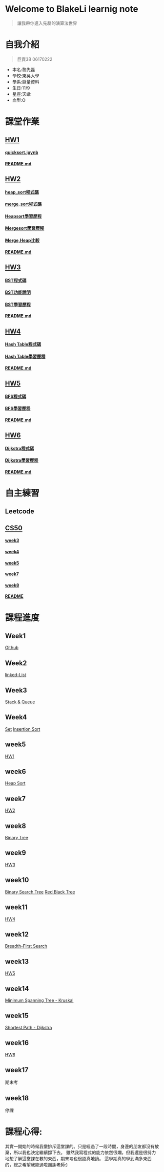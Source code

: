 # Welcome to BlakeLi learnig note
> 讓我帶你進入先磊的演算法世界
# 自我介紹
> 巨資3B 06170222
* 本名:黎先磊
* 學校:東吳大學
* 學系:巨量資料
* 生日:11/9
* 星座:天蠍
* 血型:O

# 課堂作業
## [HW1](https://github.com/blakeli119/blakeli1109/tree/master/HW1)
#### [quicksort.ipynb](https://github.com/blakeli119/blakeli1109/blob/master/HW1/quicksort.ipynb)
#### [README.md](https://github.com/blakeli119/blakeli1109/blob/master/HW1/README.md)
## [HW2](https://github.com/blakeli119/blakeli1109/tree/master/HW2)
#### [heap_sort程式碼](https://github.com/blakeli119/blakeli1109/blob/master/HW2/heap_sort_06170222.py)
#### [merge_sort程式碼](https://github.com/blakeli119/blakeli1109/blob/master/HW2/merge_sort_06170222.py)
#### [Heapsort學習歷程](https://github.com/blakeli119/blakeli1109/blob/master/HW2/Heapsort%E5%AD%B8%E7%BF%92%E6%AD%B7%E7%A8%8B.md)
#### [Mergesort學習歷程](https://github.com/blakeli119/blakeli1109/blob/master/HW2/Mergesort%E5%AD%B8%E7%BF%92%E6%AD%B7%E7%A8%8B.md)
#### [Merge,Heap比較](https://github.com/blakeli119/blakeli1109/blob/master/HW2/%E6%AF%94%E8%BC%83.md)
#### [README.md](https://github.com/blakeli119/blakeli1109/blob/master/HW2/README.md)

## [HW3](https://github.com/blakeli119/blakeli1109/tree/master/HW3)
#### [BST程式碼](https://github.com/blakeli119/blakeli1109/blob/master/HW3/binary_search_tree_06170222.py)
#### [BST功能說明](https://github.com/blakeli119/blakeli1109/blob/master/HW3/BST%E5%8A%9F%E8%83%BD%E8%AA%AA%E6%98%8E.md)
#### [BST學習歷程](https://github.com/blakeli119/blakeli1109/blob/master/HW3/%E5%AD%B8%E7%BF%92%E6%AD%B7%E7%A8%8B.md)
#### [README.md](https://github.com/blakeli119/blakeli1109/blob/master/HW3/README.md)
## [HW4](https://github.com/blakeli119/blakeli1109/tree/master/HW4)
#### [Hash Table程式碼](https://github.com/blakeli119/blakeli1109/blob/master/HW4/hash_table_06170222.py)
#### [Hash Table學習歷程](https://github.com/blakeli119/blakeli1109/blob/master/HW4/Hash%20Table%E6%B5%81%E7%A8%8B%E5%9C%96%E3%80%81%E5%AD%B8%E7%BF%92%E6%AD%B7%E7%A8%8B%E8%88%87Hash%20Table%E8%88%87Hash%20Function%E5%8E%9F%E7%90%86.md)
#### [README.md](https://github.com/blakeli119/blakeli1109/blob/master/HW4/README.md)


## [HW5](https://github.com/blakeli119/blakeli1109/tree/master/HW5)
#### [BFS程式碼](https://github.com/blakeli119/blakeli1109/blob/master/HW5/BFS_06170222.py)
#### [BFS學習歷程](https://github.com/blakeli119/blakeli1109/blob/master/HW5/BFS%E6%B5%81%E7%A8%8B%E5%9C%96%E3%80%81%E7%A8%8B%E5%BC%8F%E7%A2%BC%E5%AD%B8%E7%BF%92%E6%AD%B7%E7%A8%8B%E8%88%87BFS%E8%88%87DFS%E5%8E%9F%E7%90%86%E8%88%87%E6%AF%94%E8%BC%83.md)
#### [README.md](https://github.com/blakeli119/blakeli1109/blob/master/HW5/README.md)

## [HW6](https://github.com/blakeli119/blakeli1109/tree/master/HW6)
#### [Dijkstra程式碼](https://github.com/blakeli119/blakeli1109/blob/master/HW6/Dijkstra_06170222.py)
#### [Dijkstra學習歷程](https://github.com/blakeli119/blakeli1109/blob/master/HW6/%E5%AD%B8%E7%BF%92%E6%AD%B7%E7%A8%8B.md)
#### [README.md](https://github.com/blakeli119/blakeli1109/blob/master/HW6/README.md)

# 自主練習
## Leetcode
## [CS50](https://github.com/blakeli119/blakeli1109/tree/master/CS50)
#### [week3](https://github.com/blakeli119/blakeli1109/blob/master/CS50/week3.md)
#### [week4](https://github.com/blakeli119/blakeli1109/blob/master/CS50/week4.md)
#### [week5](https://github.com/blakeli119/blakeli1109/blob/master/CS50/week5.md)
#### [week7](https://github.com/blakeli119/blakeli1109/blob/master/CS50/week7.md)
#### [week8](https://github.com/blakeli119/blakeli1109/blob/master/CS50/week8.md)
#### [README](https://github.com/blakeli119/blakeli1109/blob/master/CS50/README.md)



# 課程進度
## Week1
[Github](https://github.com/blakeli119/blakeli1109/blob/master/classnote/Github.md)
## Week2
[linked-List](https://github.com/blakeli119/blakeli1109/blob/master/classnote/linked-List.md)
## Week3
[Stack & Queue](https://github.com/blakeli119/blakeli1109/blob/master/classnote/Stack%20%26%20Queue.md)
## Week4
[Set](https://github.com/blakeli119/blakeli1109/blob/master/classnote/Set.md)
[Insertion Sort](https://github.com/blakeli119/blakeli1109/blob/master/classnote/Insertion%20Sort.md)
## week5
[HW1](https://github.com/blakeli119/blakeli1109/tree/master/HW1)
## week6
[Heap Sort](https://github.com/blakeli119/blakeli1109/blob/master/classnote/Heap%20Sort.md)
## week7
[HW2](https://github.com/blakeli119/blakeli1109/tree/master/HW2)
## week8
[Binary Tree](https://github.com/blakeli119/blakeli1109/blob/master/classnote/Binary%20Tree.md)
## week9
[HW3](https://github.com/blakeli119/blakeli1109/tree/master/HW3)
## week10
[Binary Search Tree](https://github.com/blakeli119/blakeli1109/blob/master/classnote/Binary%20Search%20Tree.md)
[Red Black Tree](https://github.com/blakeli119/blakeli1109/blob/master/classnote/Red%20Black%20Tree.md)
## week11
[HW4](https://github.com/blakeli119/blakeli1109/tree/master/HW4)
## week12
[Breadth-First Search](https://github.com/blakeli119/blakeli1109/blob/master/classnote/Breadth-First%20Search.md)
## week13
[HW5](https://github.com/blakeli119/blakeli1109/tree/master/HW5)
## week14
[Minimum Spanning Tree - Kruskal](https://github.com/blakeli119/blakeli1109/blob/master/classnote/Minimum%20Spanning%20Tree%20-%20Kruskal.md)
## week15
[Shortest Path - Dijkstra](https://github.com/blakeli119/blakeli1109/blob/master/classnote/Shortest%20Path%20-%20Dijkstra)
## week16
[HW6](https://github.com/blakeli119/blakeli1109/tree/master/HW6)
## week17
期末考
## week18
停課

# 課程心得:
其實一開始的時候我蠻排斥這堂課的。只是經過了一段時間，身邊的朋友都沒有放棄，所以我也決定繼續撐下去。
雖然我寫程式的能力依然很爛，但我還是很努力地想了解這堂課在教的東西，期末考也很認真地讀。
這學期真的學到滿多東西的，總之希望我能過啦謝謝老師:)
